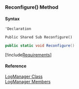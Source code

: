 ﻿### Reconfigure() Method

#### Syntax

```vbnet
'Declaration

Public Shared Sub Reconfigure() 
```

```csharp
public static void Reconfigure()
```

[!include[Requirements](../partials/requirements.md)]

#### Reference

[LogManager Class](FChoice.Common~FChoice.Common.LogManager.md)  
[LogManager Members](FChoice.Common~FChoice.Common.LogManager_members.md)